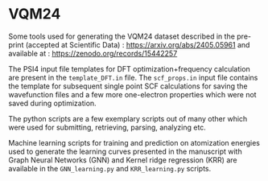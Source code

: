 # VQM24
Some tools used for generating the VQM24 dataset described in the pre-print (accepted at Scientific Data) : https://arxiv.org/abs/2405.05961 and available at : https://zenodo.org/records/15442257

The PSI4 input file templates for DFT optimization+frequency calculation are present in the `template_DFT.in` file. The `scf_props.in` input file contains the template for subsequent single point SCF calculations for saving the wavefunction files and a few more one-electron properties which were not saved during optimization.

The python scripts are a few exemplary scripts out of many other which were used for submitting, retrieving, parsing, analyzing etc.

Machine learning scripts for training and prediction on atomization energies used to generate the learning curves presented in the manuscript with Graph Neural Networks (GNN) and Kernel ridge regression (KRR) are available in the `GNN_learning.py` and `KRR_learning.py` scripts.
